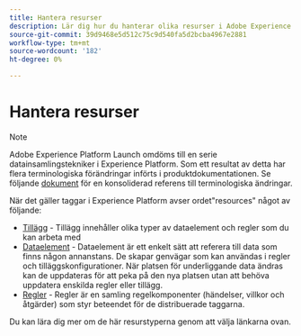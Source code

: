 ```yaml
---
title: Hantera resurser
description: Lär dig hur du hanterar olika resurser i Adobe Experience Platform, inklusive tillägg, dataelement och regler.
source-git-commit: 39d9468e5d512c75c9d540fa5d2bcba4967e2881
workflow-type: tm+mt
source-wordcount: '182'
ht-degree: 0%

---
```


# Hantera resurser

>[!NOTE]
>
>Adobe Experience Platform Launch omdöms till en serie datainsamlingstekniker i Experience Platform. Som ett resultat av detta har flera terminologiska förändringar införts i produktdokumentationen. Se följande [dokument](../../term-updates.md) för en konsoliderad referens till terminologiska ändringar.

När det gäller taggar i Experience Platform avser ordet&quot;resources&quot; något av följande:

* [Tillägg](extensions/overview.md)  - Tillägg innehåller olika typer av dataelement och regler som du kan arbeta med
* [Dataelement](data-elements.md)  - Dataelement är ett enkelt sätt att referera till data som finns någon annanstans.  De skapar genvägar som kan användas i regler och tilläggskonfigurationer.  När platsen för underliggande data ändras kan de uppdateras för att peka på den nya platsen utan att behöva uppdatera enskilda regler eller tillägg.
* [Regler](rules.md)  - Regler är en samling regelkomponenter (händelser, villkor och åtgärder) som styr beteendet för de distribuerade taggarna.

Du kan lära dig mer om de här resurstyperna genom att välja länkarna ovan.

